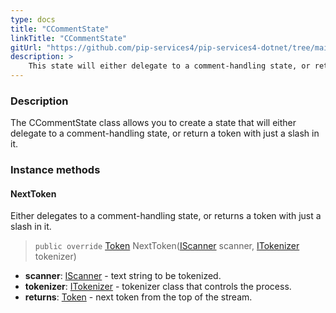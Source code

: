 ```yaml
---
type: docs
title: "CCommentState"
linkTitle: "CCommentState"
gitUrl: "https://github.com/pip-services4/pip-services4-dotnet/tree/main/pip-services4-expressions-dotnet"
description: > 
    This state will either delegate to a comment-handling state, or return a token with just a slash in it.
---
```


### Description

The CCommentState class allows you to create a state that will either delegate to a comment-handling state, or return a token with just a slash in it.


### Instance methods

#### NextToken
Either delegates to a comment-handling state, or returns a token with just a slash in it.

> `public override` [Token](../../token) NextToken([IScanner](../../../io/iscanner) scanner, [ITokenizer](../../itokenizer) tokenizer)

- **scanner**: [IScanner](../../../io/iscanner) - text string to be tokenized.
- **tokenizer**: [ITokenizer](../../itokenizer) - tokenizer class that controls the process.
- **returns**: [Token](../../token) - next token from the top of the stream.
